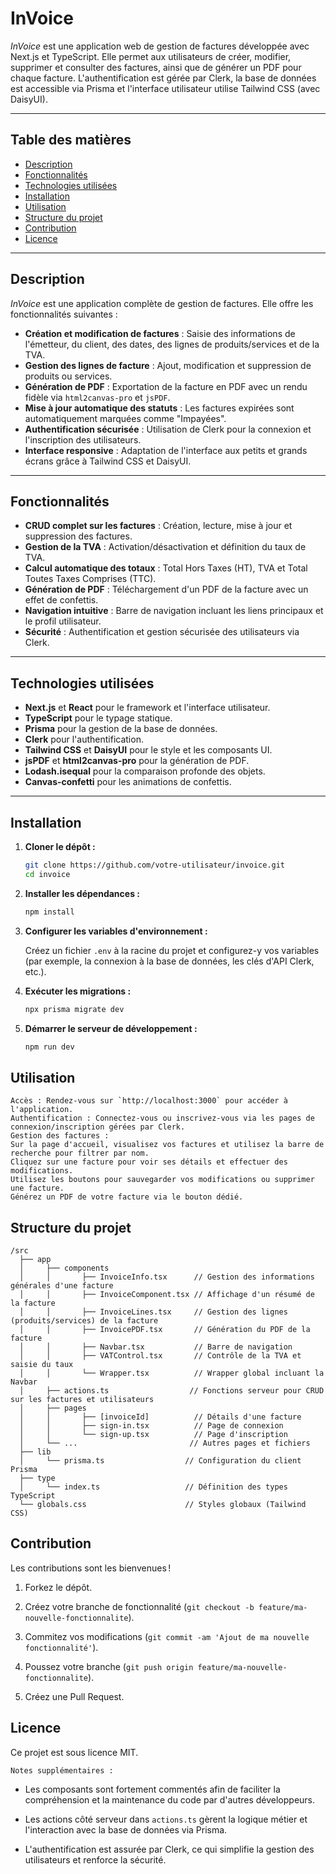 # InVoice

_InVoice_ est une application web de gestion de factures développée avec Next.js et TypeScript. Elle permet aux utilisateurs de créer, modifier, supprimer et consulter des factures, ainsi que de générer un PDF pour chaque facture. L'authentification est gérée par Clerk, la base de données est accessible via Prisma et l'interface utilisateur utilise Tailwind CSS (avec DaisyUI).

---

## Table des matières

- [Description](#description)
- [Fonctionnalités](#fonctionnalités)
- [Technologies utilisées](#technologies-utilisées)
- [Installation](#installation)
- [Utilisation](#utilisation)
- [Structure du projet](#structure-du-projet)
- [Contribution](#contribution)
- [Licence](#licence)

---

## Description

_InVoice_ est une application complète de gestion de factures. Elle offre les fonctionnalités suivantes :

- **Création et modification de factures** : Saisie des informations de l'émetteur, du client, des dates, des lignes de produits/services et de la TVA.
- **Gestion des lignes de facture** : Ajout, modification et suppression de produits ou services.
- **Génération de PDF** : Exportation de la facture en PDF avec un rendu fidèle via `html2canvas-pro` et `jsPDF`.
- **Mise à jour automatique des statuts** : Les factures expirées sont automatiquement marquées comme "Impayées".
- **Authentification sécurisée** : Utilisation de Clerk pour la connexion et l'inscription des utilisateurs.
- **Interface responsive** : Adaptation de l'interface aux petits et grands écrans grâce à Tailwind CSS et DaisyUI.

---

## Fonctionnalités

- **CRUD complet sur les factures** : Création, lecture, mise à jour et suppression des factures.
- **Gestion de la TVA** : Activation/désactivation et définition du taux de TVA.
- **Calcul automatique des totaux** : Total Hors Taxes (HT), TVA et Total Toutes Taxes Comprises (TTC).
- **Génération de PDF** : Téléchargement d'un PDF de la facture avec un effet de confettis.
- **Navigation intuitive** : Barre de navigation incluant les liens principaux et le profil utilisateur.
- **Sécurité** : Authentification et gestion sécurisée des utilisateurs via Clerk.

---

## Technologies utilisées

- **Next.js** et **React** pour le framework et l'interface utilisateur.
- **TypeScript** pour le typage statique.
- **Prisma** pour la gestion de la base de données.
- **Clerk** pour l'authentification.
- **Tailwind CSS** et **DaisyUI** pour le style et les composants UI.
- **jsPDF** et **html2canvas-pro** pour la génération de PDF.
- **Lodash.isequal** pour la comparaison profonde des objets.
- **Canvas-confetti** pour les animations de confettis.

---

## Installation

1. **Cloner le dépôt :**

   ```bash
   git clone https://github.com/votre-utilisateur/invoice.git
   cd invoice

2. **Installer les dépendances :**

    ```bash
    npm install
    ```

3. **Configurer les variables d'environnement :**

    Créez un fichier `.env` à la racine du projet et configurez-y vos variables (par exemple, la connexion à la base de données, les clés d'API Clerk, etc.).

4. **Exécuter les migrations :**

    ```bash
    npx prisma migrate dev
    ```
5. **Démarrer le serveur de développement :**

    ```bash
    npm run dev

## Utilisation
    Accès : Rendez-vous sur `http://localhost:3000` pour accéder à l'application.
    Authentification : Connectez-vous ou inscrivez-vous via les pages de connexion/inscription gérées par Clerk.
    Gestion des factures :
    Sur la page d'accueil, visualisez vos factures et utilisez la barre de recherche pour filtrer par nom.
    Cliquez sur une facture pour voir ses détails et effectuer des modifications.
    Utilisez les boutons pour sauvegarder vos modifications ou supprimer une facture.
    Générez un PDF de votre facture via le bouton dédié.

## Structure du projet

```
/src
  ├── app
  │     ├── components
  │     │       ├── InvoiceInfo.tsx      // Gestion des informations générales d'une facture
  │     │       ├── InvoiceComponent.tsx // Affichage d'un résumé de la facture
  │     │       ├── InvoiceLines.tsx     // Gestion des lignes (produits/services) de la facture
  │     │       ├── InvoicePDF.tsx       // Génération du PDF de la facture
  │     │       ├── Navbar.tsx           // Barre de navigation
  │     │       ├── VATControl.tsx       // Contrôle de la TVA et saisie du taux
  │     │       └── Wrapper.tsx          // Wrapper global incluant la Navbar
  │     ├── actions.ts                  // Fonctions serveur pour CRUD sur les factures et utilisateurs
  │     ├── pages
  │     │       ├── [invoiceId]          // Détails d'une facture
  │     │       ├── sign-in.tsx          // Page de connexion
  │     │       └── sign-up.tsx          // Page d'inscription
  │     └── ...                         // Autres pages et fichiers
  ├── lib
  │     └── prisma.ts                  // Configuration du client Prisma
  ├── type
  │     └── index.ts                   // Définition des types TypeScript
  └── globals.css                      // Styles globaux (Tailwind CSS)
```

## Contribution

Les contributions sont les bienvenues !

1. Forkez le dépôt.

2. Créez votre branche de fonctionnalité (`git checkout -b feature/ma-nouvelle-fonctionnalite`).

3. Commitez vos modifications (`git commit -am 'Ajout de ma nouvelle fonctionnalité'`).

4. Poussez votre branche (`git push origin feature/ma-nouvelle-fonctionnalite`).

5. Créez une Pull Request.

## Licence

Ce projet est sous licence MIT.

`Notes supplémentaires :`

- Les composants sont fortement commentés afin de faciliter la compréhension et la maintenance du code par d'autres développeurs.

- Les actions côté serveur dans `actions.ts` gèrent la logique métier et l'interaction avec la base de données via Prisma.

- L'authentification est assurée par Clerk, ce qui simplifie la gestion des utilisateurs et renforce la sécurité.

